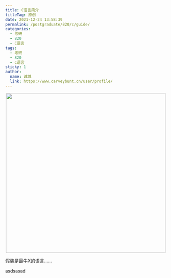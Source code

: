 ```yaml
---
title: C语言简介
titleTag: 原创
date: 2021-12-24 13:58:39
permalink: /postgraduate/820/c/guide/
categories: 
  - 考研
  - 820
  - C语言
tags: 
  - 考研
  - 820
  - C语言
sticky: 1
author: 
  name: 诚城
  link: https://www.carveybunt.cn/user/profile/
---
```


<p align="center"><img src="https://cdn.jsdelivr.net/gh/xugaoyi/image_store@master/blog/QQ20211125-163111.2tmjlvz28n80.png" width="500" style="cursor: zoom-in;"></p>
假装是最牛X的语言……

<!-- more --> 

asdsasad